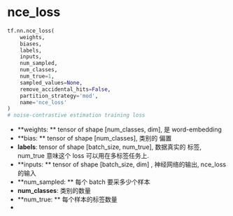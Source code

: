 # nce_loss

```python
tf.nn.nce_loss(
    weights,
    biases,
    labels,
    inputs,
    num_sampled,
    num_classes,
    num_true=1,
    sampled_values=None,
    remove_accidental_hits=False,
    partition_strategy='mod',
    name='nce_loss'
)
# noise-contrastive estimation training loss
```

* **weights: ** tensor of shape [num_classes, dim], 是 word-embedding
* **bias: ** tensor of shape [num_classes], 类别的 偏置
* **labels**: tensor of shape [batch_size, num_true], 数据真实的 标签, num_true 意味这个 loss 可以用在多标签任务上.
* **inputs: ** tensor of shape [batch_size, dim] , 神经网络的输出, nce_loss 的输入
* **num_sampled: ** 每个 batch 要采多少个样本
* **num_classes**: 类别的数量
* **num_true: ** 每个样本的标签数量
* ​